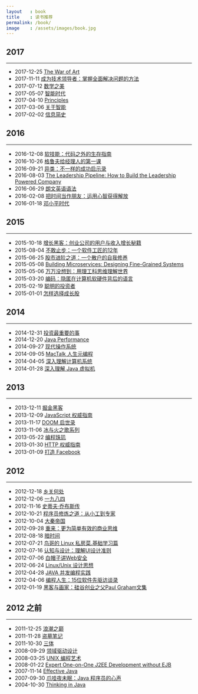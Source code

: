 ```yaml
---
layout   : book
title    : 读书推荐
permalink: /book/
image    : /assets/images/book.jpg
---
```



## 2017
-------------------------------------------------------------------------------
  - 2017-12-25 [The War of Art](https://book.douban.com/subject/10955097/)
  - 2017-11-11 [成为技术领导者：掌握全面解决问题的方法](https://book.douban.com/subject/26419762/)
  - 2017-07-12 [数学之美](https://book.douban.com/subject/26163454/)
  - 2017-05-07 [智能时代](https://book.douban.com/subject/26838557/)
  - 2017-04-10 [Principles](https://book.douban.com/subject/20036150/)
  - 2017-03-06 [关于智能](https://book.douban.com/subject/25926823/)
  - 2017-02-02 [信息简史](https://book.douban.com/subject/25752043/)


## 2016
-------------------------------------------------------------------------------
  - 2016-12-08 [软技能：代码之外的生存指南](https://book.douban.com/subject/26835090/)
  - 2016-10-26 [格鲁夫给经理人的第一课](https://book.douban.com/subject/5431183/)
  - 2016-09-21 [异类：不一样的成功启示录](https://book.douban.com/subject/25863621/)
  - 2016-08-03 [The Leadership Pipeline: How to Build the Leadership Powered Company](https://book.douban.com/subject/6134583/)
  - 2016-06-29 [朗文英语语法](https://book.douban.com/subject/1003087/)
  - 2016-02-08 [把时间当作朋友：运用心智获得解放](https://book.douban.com/subject/3609132/)
  - 2016-01-18 [邓小平时代](http://book.douban.com/subject/20424526/)


## 2015
-------------------------------------------------------------------------------
  - 2015-10-18 [增长黑客：创业公司的用户与收入增长秘籍](http://book.douban.com/subject/26541801/)
  - 2015-08-04 [不敢止步：一个软件工匠的12年](http://book.douban.com/subject/26135794/)
  - 2015-06-25 [股市进阶之道：一个散户的自我修养](http://book.douban.com/subject/25829645/)
  - 2015-05-08 [Building Microservices: Designing Fine-Grained Systems](http://book.douban.com/subject/25881698/)
  - 2015-05-06 [万万没想到：用理工科思维理解世界](http://book.douban.com/subject/25986341/)
  - 2015-03-20 [编码：隐匿在计算机软硬件背后的语言](http://book.douban.com/subject/4822685/)
  - 2015-02-19 [聪明的投资者](http://book.douban.com/subject/5243775/)
  - 2015-01-01 [怎样选择成长股](http://book.douban.com/subject/1007459/)


## 2014
-------------------------------------------------------------------------------
  - 2014-12-31 [投资最重要的事](http://book.douban.com/subject/10799082/)
  - 2014-12-20 [Java Performance](http://book.douban.com/subject/5980062/)
  - 2014-09-27 [现代操作系统](http://book.douban.com/subject/3852290/)
  - 2014-09-05 [MacTalk 人生元编程](http://book.douban.com/subject/25826578/)
  - 2014-04-05 [深入理解计算机系统](http://book.douban.com/subject/5333562/)
  - 2014-01-28 [深入理解 Java 虚拟机](http://book.douban.com/subject/24722612/)


## 2013
-------------------------------------------------------------------------------
  - 2013-12-11 [掘金黑客](http://book.douban.com/subject/19975498/)
  - 2013-12-09 [JavaScript 权威指南](http://book.douban.com/subject/6854549/)
  - 2013-11-17 [DOOM 启世录](http://book.douban.com/subject/1516800/)
  - 2013-11-06 [冰与火之歌系列](http://book.douban.com/series/11075)
  - 2013-05-22 [编程珠玑](http://book.douban.com/subject/3227098/)
  - 2013-01-30 [HTTP 权威指南](http://book.douban.com/subject/10746113/)
  - 2013-01-09 [打造 Facebook](http://book.douban.com/subject/20471120/)


## 2012
-------------------------------------------------------------------------------
  - 2012-12-18 [乡关何处](http://book.douban.com/subject/10569855/)
  - 2012-12-06 [一九八四](http://book.douban.com/subject/1858576/)
  - 2012-11-16 [史蒂夫·乔布斯传](http://book.douban.com/subject/6798611/)
  - 2012-10-21 [程序员修炼之道：从小工到专家](http://book.douban.com/subject/1152111/)
  - 2012-10-04 [大秦帝国](http://book.douban.com/subject/3079029/)
  - 2012-09-28 [重来：更为简单有效的商业思维](http://book.douban.com/subject/5320866/)
  - 2012-08-18 [暗时间](http://book.douban.com/subject/6709809/)
  - 2012-07-21 [鸟哥的 Linux 私房菜.基础学习篇](http://book.douban.com/subject/4889838/)
  - 2012-07-16 [认知与设计：理解UI设计准则](http://book.douban.com/subject/6792322/)
  - 2012-07-06 [白帽子讲Web安全](http://book.douban.com/subject/10546925/)
  - 2012-06-24 [Linux/Unix 设计思想](http://book.douban.com/subject/7564417/)
  - 2012-04-28 [JAVA 并发编程实践](http://book.douban.com/subject/2148132/)
  - 2012-04-06 [编程人生：15位软件先驱访谈录](http://book.douban.com/subject/5355285/)
  - 2012-01-19 [黑客与画家：硅谷创业之父Paul Graham文集](http://book.douban.com/subject/6021440/)


## 2012 之前
-------------------------------------------------------------------------------
  - 2011-12-25 [浪潮之巅](http://book.douban.com/subject/6709783/)
  - 2011-11-28 [盗墓笔记](http://book.douban.com/subject/6953273/)
  - 2011-10-30 [三体](http://book.douban.com/subject/2567698/)
  - 2008-09-29 [领域驱动设计](http://book.douban.com/subject/1629512/)
  - 2008-03-25 [UNIX 编程艺术](http://book.douban.com/subject/1467587/)
  - 2008-01-22 [Expert One-on-One J2EE Development without EJB](http://book.douban.com/subject/1426848/)
  - 2007-11-14 [Effective Java](http://book.douban.com/subject/1246129/)
  - 2007-09-30 [爪哇夜未眠：Java 程序员的心声](http://book.douban.com/subject/1168545/)
  - 2004-10-30 [Thinking in Java](http://book.douban.com/subject/1229955/)
